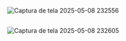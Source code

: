 ![Captura de tela 2025-05-08 232556](https://github.com/user-attachments/assets/eed558ff-c0f7-47ef-b274-bdf02409ab2d)

<div style="margin-top: 30px;"></div>

![Captura de tela 2025-05-08 232605](https://github.com/user-attachments/assets/9eed59c6-bb70-47cf-adfd-56382540a9de)
